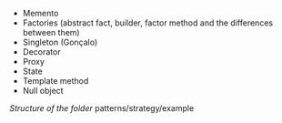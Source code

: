 * Memento
* Factories (abstract fact, builder, factor method and the differences between them)
* Singleton (Gonçalo)
* Decorator
* Proxy
* State
* Template method
* Null object

*Structure of the folder*
patterns/strategy/example